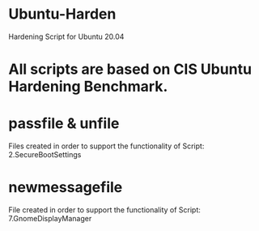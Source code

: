 # Ubuntu-Harden
Hardening Script for Ubuntu 20.04

All scripts are based on CIS Ubuntu Hardening Benchmark.
============================================================================================================================


passfile & unfile
============================================================================================================================
Files created in order to support the functionality of Script: 2.SecureBootSettings


newmessagefile
============================================================================================================================
File created in order to support the functionality of Script: 7.GnomeDisplayManager
